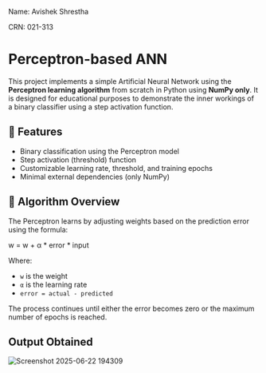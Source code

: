Name: Avishek Shrestha

CRN: 021-313

# Perceptron-based ANN 

This project implements a simple Artificial Neural Network using the **Perceptron learning algorithm** from scratch in Python using **NumPy only**. It is designed for educational purposes to demonstrate the inner workings of a binary classifier using a step activation function.

## 📌 Features

- Binary classification using the Perceptron model
- Step activation (threshold) function
- Customizable learning rate, threshold, and training epochs
- Minimal external dependencies (only NumPy)

## 🧠 Algorithm Overview

The Perceptron learns by adjusting weights based on the prediction error using the formula:

w = w + α * error * input

Where:
- `w` is the weight
- `α` is the learning rate
- `error = actual - predicted`

The process continues until either the error becomes zero or the maximum number of epochs is reached.

## Output Obtained
![Screenshot 2025-06-22 194309](https://github.com/user-attachments/assets/9d802dbf-6426-43cf-92d5-013afec4f00f)

  
